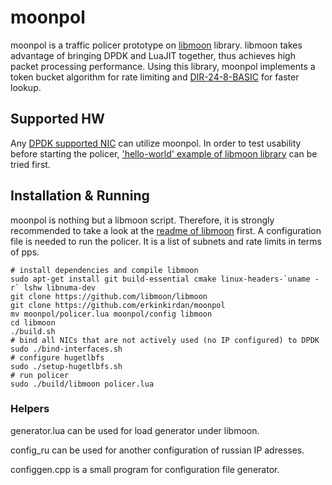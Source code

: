 # moonpol
moonpol is a traffic policer prototype on [libmoon](https://github.com/libmoon/libmoon) library. libmoon takes advantage of bringing DPDK and LuaJIT together, thus achieves high packet processing performance. Using this library, moonpol implements a token bucket algorithm for rate limiting and [DIR-24-8-BASIC](https://ieeexplore.ieee.org/document/662938/) for faster lookup.

## Supported HW
Any [DPDK supported NIC](http://dpdk.org/doc/nics) can utilize moonpol. In order to test usability before starting the policer, ['hello-world' example of libmoon library](https://github.com/libmoon/libmoon/blob/master/README.md#installation) can be tried first.

## Installation & Running
moonpol is nothing but a libmoon script. Therefore, it is strongly recommended to take a look at the [readme of libmoon](https://github.com/libmoon/libmoon) first. A configuration file is needed to run the policer. It is a list of subnets and rate limits in terms of pps.

```
# install dependencies and compile libmoon
sudo apt-get install git build-essential cmake linux-headers-`uname -r` lshw libnuma-dev
git clone https://github.com/libmoon/libmoon
git clone https://github.com/erkinkirdan/moonpol
mv moonpol/policer.lua moonpol/config libmoon
cd libmoon
./build.sh
# bind all NICs that are not actively used (no IP configured) to DPDK
sudo ./bind-interfaces.sh
# configure hugetlbfs
sudo ./setup-hugetlbfs.sh
# run policer
sudo ./build/libmoon policer.lua
```

### Helpers
generator.lua can be used for load generator under libmoon.

config_ru can be used for another configuration of russian IP adresses.

configgen.cpp is a small program for configuration file generator.
